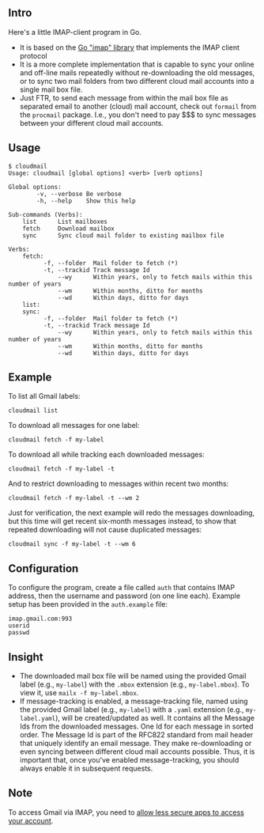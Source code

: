 ## Intro

Here's a little IMAP-client program in Go.

* It is based on the [Go "imap" library](https://github.com/suntong/go-imap) that implements the IMAP client protocol 
* It is a more complete implementation that is capable to sync your online and off-line mails repeatedly without re-downloading the old messages, or to sync two mail folders from two different cloud mail accounts into a single mail box file.
* Just FTR, to send each message from within the mail box file as separated email to another (cloud) mail account, check out `formail` from the `procmail` package. I.e., you don't need to pay $$$ to sync messages between your different cloud mail accounts.

## Usage

```
$ cloudmail 
Usage: cloudmail [global options] <verb> [verb options]

Global options:
        -v, --verbose Be verbose
        -h, --help    Show this help

Sub-commands (Verbs):
    list      List mailboxes
    fetch     Download mailbox
    sync      Sync cloud mail folder to existing mailbox file

Verbs:
    fetch:
          -f, --folder  Mail folder to fetch (*)
          -t, --trackid Track message Id
              --wy      Within years, only to fetch mails within this number of years
              --wm      Within months, ditto for months
              --wd      Within days, ditto for days
    list:
    sync:
          -f, --folder  Mail folder to fetch (*)
          -t, --trackid Track message Id
              --wy      Within years, only to fetch mails within this number of years
              --wm      Within months, ditto for months
              --wd      Within days, ditto for days
```

## Example

To list all Gmail labels:

    cloudmail list

To download all messages for one label:

    cloudmail fetch -f my-label

To download all while tracking each downloaded messages:

    cloudmail fetch -f my-label -t

And to restrict downloading to messages within recent two months:

    cloudmail fetch -f my-label -t --wm 2

Just for verification, the next example will redo the messages downloading, but this time will get recent six-month messages instead, to show that repeated downloading will not cause duplicated messages:

    cloudmail sync -f my-label -t --wm 6

## Configuration

To configure the program, create a file called `auth` that contains IMAP address, then the username and password (on one line each). Example setup has been provided in the `auth.example` file:

```
imap.gmail.com:993
userid
passwd
```

## Insight

- The downloaded mail box file will be named using the provided Gmail label (e.g., `my-label`) with the `.mbox` extension (e.g., `my-label.mbox`). To view it, use `mailx -f my-label.mbox`.
- If message-tracking is enabled, a message-tracking file, named using the provided Gmail label (e.g., `my-label`) with a `.yaml` extension (e.g., `my-label.yaml`), will be created/updated as well. It contains all the Message Ids from the downloaded messages. One Id for each message in sorted order. The Message Id is part of the RFC822 standard from mail header that uniquely identify an email message. They make re-downloading or even syncing between different cloud mail accounts possible. Thus, it is important that, once you've enabled message-tracking, you should always enable it in subsequent requests.

## Note

To access Gmail via IMAP, you need to [allow less secure apps to access your account](https://support.google.com/accounts/answer/6010255).



